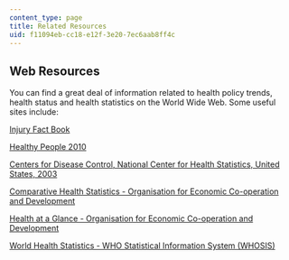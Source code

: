 ```yaml
---
content_type: page
title: Related Resources
uid: f11094eb-cc18-e12f-3e20-7ec6aab8ff4c
---
```


Web Resources
-------------

You can find a great deal of information related to health policy trends, health status and health statistics on the World Wide Web. Some useful sites include:

[Injury Fact Book](https://stacks.cdc.gov/view/cdc/11438/cdc_11438_DS1.pdf)

[Healthy People 2010](http://www.cdc.gov/nchs/hphome.htm)

[Centers for Disease Control, National Center for Health Statistics, United States, 2003](http://www.cdc.gov/nchs/hus.htm)

[Comparative Health Statistics - Organisation for Economic Co-operation and Development](http://www.oecd.org/document/38/0,2340,en_2649_34631_16560422_1_1_1_1,00.html)

[Health at a Glance - Organisation for Economic Co-operation and Development](http://www.oecd.org/health/health-systems/health-at-a-glance-19991312.htm)

[World Health Statistics - WHO Statistical Information System (WHOSIS)](http://www3.who.int/whosis/menu.cfm)